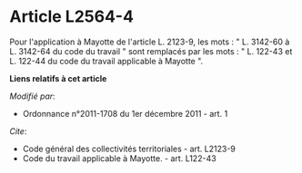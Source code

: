 # Article L2564-4

Pour l'application à Mayotte de l'article L. 2123-9, les mots : " L. 3142-60 à L. 3142-64 du code du travail " sont remplacés
par les mots : " L. 122-43 et L. 122-44 du code du travail applicable à Mayotte ".

**Liens relatifs à cet article**

_Modifié par_:

  - Ordonnance n°2011-1708 du 1er décembre 2011 - art. 1

_Cite_:

  - Code général des collectivités territoriales - art. L2123-9
  - Code du travail applicable à Mayotte. - art. L122-43

